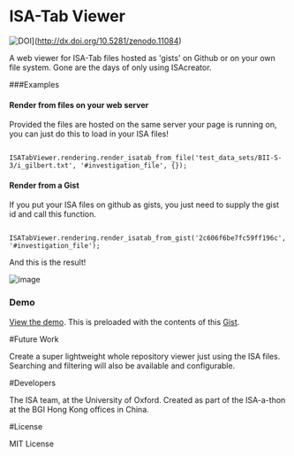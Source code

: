ISA-Tab Viewer
============

![DOI](https://zenodo.org/badge/5364/ISA-tools/ISATab-Viewer.png)](http://dx.doi.org/10.5281/zenodo.11084)

A web viewer for ISA-Tab files hosted as 'gists' on Github or on your own file system. Gone are the days of only using ISAcreator.



###Examples


#### Render from files on your web server

Provided the files are hosted on the same server your page is running on, you can just do this to load in your ISA files!

```
    ISATabViewer.rendering.render_isatab_from_file('test_data_sets/BII-S-3/i_gilbert.txt', '#investigation_file', {});
```

#### Render from a Gist

If you put your ISA files on github as gists, you just need to supply the gist id and call this function.

```
	ISATabViewer.rendering.render_isatab_from_gist('2c606f6be7fc59ff196c', '#investigation_file');
```

And this is the result! 

![image](https://isatools.files.wordpress.com/2014/06/localhost-63343-sharkkahuna-example-html.png?w=800)

### Demo

[View the demo](http://www.antarctic-design.co.uk/isafiles/isaviewer-demo.html). This is preloaded with the contents of this [Gist](https://gist.github.com/eamonnmag/c3c4306af5916856c607).

#Future Work

Create a super lightweight whole repository viewer just using the ISA files. Searching and filtering will also be available and configurable.

#Developers

The ISA team, at the University of Oxford. Created as part of the ISA-a-thon at the BGI Hong Kong offices in China.

#License

MIT License
